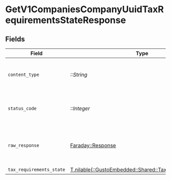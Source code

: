 # GetV1CompaniesCompanyUuidTaxRequirementsStateResponse


## Fields

| Field                                                                                                   | Type                                                                                                    | Required                                                                                                | Description                                                                                             |
| ------------------------------------------------------------------------------------------------------- | ------------------------------------------------------------------------------------------------------- | ------------------------------------------------------------------------------------------------------- | ------------------------------------------------------------------------------------------------------- |
| `content_type`                                                                                          | *::String*                                                                                              | :heavy_check_mark:                                                                                      | HTTP response content type for this operation                                                           |
| `status_code`                                                                                           | *::Integer*                                                                                             | :heavy_check_mark:                                                                                      | HTTP response status code for this operation                                                            |
| `raw_response`                                                                                          | [Faraday::Response](https://www.rubydoc.info/gems/faraday/Faraday/Response)                             | :heavy_check_mark:                                                                                      | Raw HTTP response; suitable for custom response parsing                                                 |
| `tax_requirements_state`                                                                                | [T.nilable(::GustoEmbedded::Shared::TaxRequirementsState)](../../models/shared/taxrequirementsstate.md) | :heavy_minus_sign:                                                                                      | OK                                                                                                      |